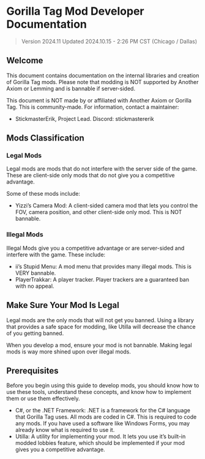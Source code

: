 # Gorilla Tag Mod Developer Documentation
> Version 2024.11
Updated 2024.10.15 - 2:26 PM CST (Chicago / Dallas)

## Welcome

This document contains documentation on the internal libraries and creation of Gorilla Tag mods. Please note that modding is NOT supported by Another Axiom or Lemming and is bannable if server-sided.

This document is NOT made by or affiliated with Another Axiom or Gorilla Tag. This is community-made. For information, contact a maintainer:

- StickmasterErik, Project Lead. Discord: stickmastererik
## Mods Classification
### Legal Mods
Legal mods are mods that do not interfere with the server side of the game. These are client-side only mods that do not give you a competitive advantage.

Some of these mods include:
- Yizzi’s Camera Mod: A client-sided camera mod that lets you control the FOV, camera position, and other client-side only mod. This is NOT bannable.

### Illegal Mods
Illegal Mods give you a competitive advantage or are server-sided and interfere with the game. These include:
- ii’s Stupid Menu: A mod menu that provides many illegal mods. This is VERY bannable.
- PlayerTrakkar: A player tracker. Player trackers are a guaranteed ban with no appeal.

## Make Sure Your Mod Is Legal
Legal mods are the only mods that will not get you banned. Using a library that provides a safe space for modding, like Utilla will decrease the chance of you getting banned.

When you develop a mod, ensure your mod is not bannable. Making legal mods is way more shined upon over illegal mods.

## Prerequisites
Before you begin using this guide to develop mods, you should know how to use these tools, understand these concepts, and know how to implement them or use them effectively.

- C#, or the .NET Framework: .NET is a framework for the C# language that Gorilla Tag uses. All mods are coded in C#. This is required to code any mods. If you have used a software like Windows Forms, you may already know what is required to use it.
- Utilla: A utility for implementing your mod. It lets you use it’s built-in modded lobbies feature, which should be implemented if your mod gives you a competitive advantage.

